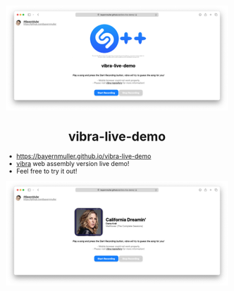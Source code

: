 <p align="center">
    <img src="assets/preview_result.png"/>
</p>

<span align="center">

# vibra-live-demo

</span>

* https://bayernmuller.github.io/vibra-live-demo
* [vibra](https://github.com/BayernMuller/vibra) web assembly version live demo!
* Feel free to try it out!

<p align="center">
    <img src="assets/preview_main.png"/>
</p>